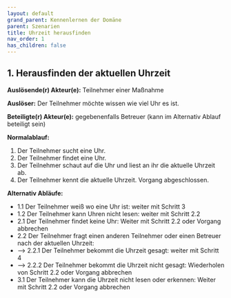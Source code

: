 ```yaml
---
layout: default
grand_parent: Kennenlernen der Domäne
parent: Szenarien
title: Uhrzeit herausfinden
nav_order: 1
has_children: false
---
```


## 1. Herausfinden der aktuellen Uhrzeit

**Auslösende(r) Akteur(e):**   Teilnehmer einer Maßnahme

**Auslöser:**    Der Teilnehmer möchte wissen wie viel Uhr es ist.

**Beteiligte(r) Akteur(e):**  gegebenenfalls Betreuer (kann im Alternativ Ablauf beteiligt sein)

**Normalablauf:**
1. Der Teilnehmer sucht eine Uhr.
2. Der Teilnehmer findet eine Uhr.
3. Der Teilnehmer schaut auf die Uhr und liest an ihr die aktuelle Uhrzeit ab.
4. Der Teilnehmer kennt die aktuelle Uhrzeit. Vorgang abgeschlossen.

**Alternativ Abläufe:**
* 1.1 Der Teilnehmer weiß wo eine Uhr ist: weiter mit Schritt 3
* 1.2 Der Teilnehmer kann Uhren nicht lesen: weiter mit Schritt 2.2
* 2.1 Der Teilnehmer findet keine Uhr: Weiter mit Schritt 2.2 oder Vorgang abbrechen
* 2.2 Der Teilnehmer fragt einen anderen Teilnehmer oder einen Betreuer nach der aktuellen Uhrzeit: 
* --> 2.2.1 Der Teilnehmer bekommt die Uhrzeit gesagt: weiter mit Schritt 4
* --> 2.2.2 Der Teilnehmer bekommt die Uhrzeit nicht gesagt: Wiederholen von Schritt 2.2 oder Vorgang abbrechen
* 3.1 Der Teilnehmer kann die Uhrzeit nicht lesen oder erkennen: Weiter mit Schritt 2.2 oder Vorgang abbrechen 